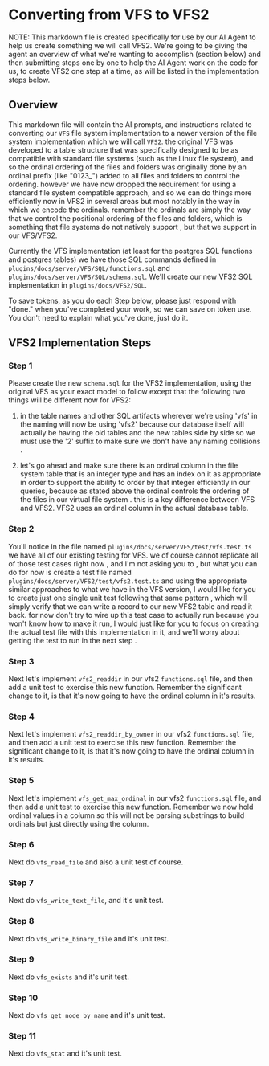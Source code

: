 # Converting from VFS to VFS2

NOTE: This markdown file is created specifically for use by our AI Agent to help us create something we will call VFS2. We're going to be giving the agent an overview of what we're wanting to accomplish (section below) and then submitting steps one by one to help the AI Agent work on the code for us, to create VFS2 one step at a time, as will be listed in the implementation steps below. 

## Overview

This markdown file will contain the AI prompts, and instructions related to converting our `VFS` file system implementation to a newer version of the file system implementation which we will call `VFS2`. the original VFS was developed to a table structure that was specifically designed to be as compatible with standard file systems (such as the Linux file system), and so the ordinal ordering of the files and folders was originally done by an ordinal prefix (like "0123_") added to all files and folders to control the ordering. however we have now dropped the requirement for using a standard file system compatible approach, and so we can do things more efficiently now in VFS2 in several areas but most notably in the way in which we encode the ordinals. remember the ordinals are simply the way that we control the positional ordering of the files and folders, which is something that file systems do not natively support , but that we support in our VFS/VFS2.

Currently the VFS implementation (at least for the postgres SQL functions and postgres tables) we have those SQL commands defined in `plugins/docs/server/VFS/SQL/functions.sql` and `plugins/docs/server/VFS/SQL/schema.sql`. We'll create our new VFS2 SQL implementation in `plugins/docs/VFS2/SQL`.

To save tokens, as you do each Step below, please just respond with "done." when you've completed your work, so we can save on token use. You don't need to explain what you've done, just do it.

## VFS2 Implementation Steps

### Step 1

Please create the new `schema.sql` for the VFS2 implementation, using the original VFS as your exact model to follow except that the following two things will be different now for VFS2:

1) in the table names and other SQL artifacts wherever we're using 'vfs' in the naming will now be using 'vfs2' because our database itself will actually be having the old tables and the new tables side by side so we must use the '2' suffix to make sure we don't have any naming collisions .

2) let's go ahead and make sure there is an ordinal column in the file system table that is an integer type and has an index on it as appropriate in order to support the ability to order by that integer efficiently in our queries, because as stated above the ordinal controls the ordering of the files in our virtual file system . this is a key difference between VFS and VFS2. VFS2 uses an ordinal column in the actual database table.

### Step 2

You'll notice in the file named `plugins/docs/server/VFS/test/vfs.test.ts` we have all of our existing testing for VFS. we of course cannot replicate all of those test cases right now , and I'm not asking you to , but what you can do for now is create a test file named `plugins/docs/server/VFS2/test/vfs2.test.ts` and using the appropriate similar approaches to what we have in the VFS version, I would like for you to create just one single unit test following that same pattern , which will simply verify that we can write a record to our new VFS2 table and read it back. for now don't try to wire up this test case to actually run because you won't know how to make it run, I would just like for you to focus on creating the actual test file with this implementation in it, and we'll worry about getting the test to run in the next step . 

### Step 3

Next let's implement `vfs2_readdir` in our vfs2 `functions.sql` file, and then add a unit test to exercise this new function. Remember the significant change to it, is that it's now going to have the ordinal column in it's results.

### Step 4

Next let's implement `vfs2_readdir_by_owner` in our vfs2 `functions.sql` file, and then add a unit test to exercise this new function. Remember the significant change to it, is that it's now going to have the ordinal column in it's results.

### Step 5

Next let's implement `vfs_get_max_ordinal` in our vfs2 `functions.sql` file, and then add a unit test to exercise this new function. Remember we now hold ordinal values in a column so this will not be parsing substrings to build ordinals but just directly using the column.

### Step 6

Next do `vfs_read_file` and also a unit test of course. 

### Step 7

Next do `vfs_write_text_file`, and it's unit test.

### Step 8

Next do `vfs_write_binary_file` and it's unit test. 

### Step 9

Next do `vfs_exists` and it's unit test. 

### Step 10

Next do `vfs_get_node_by_name` and it's unit test.

### Step 11

Next do `vfs_stat` and it's unit test.